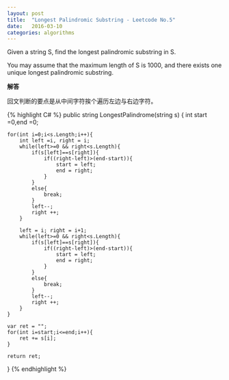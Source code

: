 ```yaml
---
layout: post
title:  "Longest Palindromic Substring - Leetcode No.5"
date:   2016-03-10
categories: algorithms
---
```


Given a string S, find the longest palindromic substring in S. 

You may assume that the maximum length of S is 1000, and there exists one unique longest palindromic substring.

**解答**

回文判断的要点是从中间字符挨个遍历左边与右边字符。

{% highlight C# %}
public string LongestPalindrome(string s) {
    int start =0,end =0;
    
    for(int i=0;i<s.Length;i++){
        int left =i, right = i;
        while(left>=0 && right<s.Length){
            if(s[left]==s[right]){
                if((right-left)>(end-start)){
                    start = left;
                    end = right;
                }
            }
            else{
                break;
            }
            left--;
            right ++;
        }
        
        left = i; right = i+1;
        while(left>=0 && right<s.Length){
            if(s[left]==s[right]){
                if((right-left)>(end-start)){
                    start = left;
                    end = right;
                }
            }
            else{
                break;
            }
            left--;
            right ++;
        }
    }
    
    var ret = "";
    for(int i=start;i<=end;i++){
        ret += s[i];
    }
    
    return ret;
}
{% endhighlight %}